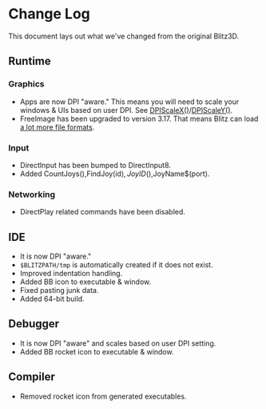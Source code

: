 # Change Log

This document lays out what we've changed from the original Blitz3D.

## Runtime

### Graphics

- Apps are now DPI "aware." This means you will need to scale your windows & UIs based on user DPI. See [DPIScaleX()](https://github.com/kfprimm/blitz3d-ng/blob/master/_release/help/commands/2d_examples/DPIScaleX.bb)/[DPIScaleY()](https://github.com/kfprimm/blitz3d-ng/blob/master/_release/help/commands/2d_examples/DPIScaleX.bb).
- FreeImage has been upgraded to version 3.17. That means Blitz can load [a lot more file formats](http://freeimage.sourceforge.net/features.html).

### Input

- DirectInput has been bumped to DirectInput8.
- Added CountJoys(),FindJoy(id$),JoyID$(),JoyName$(port).

### Networking

- DirectPlay related commands have been disabled.

## IDE

- It is now DPI "aware."
- `$BLITZPATH/tmp` is automatically created if it does not exist.
- Improved indentation handling.
- Added BB icon to executable & window.
- Fixed pasting junk data.
- Added 64-bit build.

## Debugger

- It is now DPI "aware" and scales based on user DPI setting.
- Added BB rocket icon to executable & window.

## Compiler

- Removed rocket icon from generated executables.
